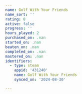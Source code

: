 ```yaml
---
name: Golf With Your Friends
name_sort: ''
rating: 0
active: false
progress: ''
hours_played: 2
purchased_on: .nan
started_on: .nan
beaten_on: .nan
completed_on: .nan
mastered_on: .nan
identifiers:
  - type: steam
    appid: '431240'
    name: Golf With Your Friends
    synced_on: '2024-08-30'

---
```

